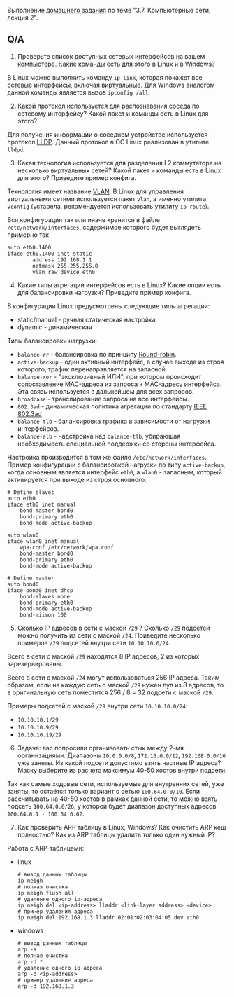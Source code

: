 Выполнение [домашнего задания](https://github.com/netology-code/sysadm-homeworks/blob/devsys10/03-sysadmin-07-net/README.md) 
по теме "3.7. Компьютерные сети, лекция 2".

## Q/A

1. Проверьте список доступных сетевых интерфейсов на вашем компьютере. Какие команды есть для этого в Linux и в Windows?

В Linux можно выполнить команду `ip link`, которая покажет все сетевые интерфейсы, включая виртуальные.
Для Windows аналогом данной команды является вызов `ipconfig /all`.

2. Какой протокол используется для распознавания соседа по сетевому интерфейсу? Какой пакет и команды есть в Linux для этого?

Для получения информации о соседнем устройстве используется протокол [LLDP](https://en.wikipedia.org/wiki/Link_Layer_Discovery_Protocol).
Данный протокол в ОС Linux реализован в утилите `lldpd`.

3. Какая технология используется для разделения L2 коммутатора на несколько виртуальных сетей? Какой пакет и команды есть в Linux для этого? Приведите пример конфига.

Технология имеет название [VLAN](https://en.wikipedia.org/wiki/Virtual_LAN).
В Linux для управления виртуальными сетями используется пакет `vlan`, а именно утилита `vconfig` (устарела, рекомендуется использовать утилиту `ip route`).

Вся конфигурация так или иначе хранится в файле `/etc/network/interfaces`, содержимое которого будет выглядеть примерно так

```
auto eth0.1400
iface eth0.1400 inet static
        address 192.168.1.1
        netmask 255.255.255.0
        vlan_raw_device eth0
```

4. Какие типы агрегации интерфейсов есть в Linux? Какие опции есть для балансировки нагрузки? Приведите пример конфига.

В конфигурации Linux предусмотрены следующие типы агрегации:
* static/manual - ручная статическая настройка
* dynamic - динамическая

Типы балансировки нагрузки:
* `balance-rr` - балансировка по принципу [Round-robin](https://en.wikipedia.org/wiki/Round-robin_scheduling).
* `active-backup` - один активный интерфейс, в случае выхода из строя которого, трафик перенаправляется на запасной.
* `balance-xor` - "эксклюзивный ИЛИ", при котором происходит сопоставление MAC-адреса из запроса к MAC-адресу интерфейса. Эта связь используется в дальнейшем для всех запросов.
* `broadcase` - транслирование запроса на все интерфейсы.
* `802.3ad` - динамическая политика агрегации по стандарту [IEEE 802.3ad](https://www.ieee802.org/3/hssg/public/apr07/frazier_01_0407.pdf)
* `balance-tlb` - балансировка трафика в зависимости от нагрузки интерфейсов.
* `balance-alb` - надстройка над `balance-tlb`, убирающая необходимость специальной поддержки со стороны интерфейса.

Настройка производится в том же файле `/etc/network/interfaces`. Пример конфигурации с балансировкой нагрузки по типу `active-backup`,
когда основным является интерфейс `eth0`, а `wlan0` - запасным, который активируется при выходе из строя основного:

```
# Define slaves   
auto eth0
iface eth0 inet manual
    bond-master bond0
    bond-primary eth0
    bond-mode active-backup
   
auto wlan0
iface wlan0 inet manual
    wpa-conf /etc/network/wpa.conf
    bond-master bond0
    bond-primary eth0
    bond-mode active-backup

# Define master
auto bond0
iface bond0 inet dhcp
    bond-slaves none
    bond-primary eth0
    bond-mode active-backup
    bond-miimon 100
```

5. Сколько IP адресов в сети с маской `/29` ? Сколько `/29` подсетей можно получить из сети с маской `/24`. Приведите несколько примеров `/29` подсетей внутри сети `10.10.10.0/24`.

Всего в сети с маской `/29` находятся 8 IP адресов, 2 из которых зарезервированы.

Всего в сети с маской `/24` могут использоваться 256 IP адреса. 
Таким образом, если на каждую сеть с маской `/29` нужен пул из 8 адресов,
то в оригинальную сеть поместится 256 / 8 = 32 подсети с маской `/29`.

Примеры подсетей с маской `/29` внутри сети `10.10.10.0/24`:
* `10.10.10.1/29`
* `10.10.10.9/29`
* `10.10.10.19/29`

6. Задача: вас попросили организовать стык между 2-мя организациями. Диапазоны `10.0.0.0/8`, `172.16.0.0/12`, `192.168.0.0/16` уже заняты. Из какой подсети допустимо взять частные IP адреса? Маску выберите из расчета максимум 40-50 хостов внутри подсети.

Так как самые ходовые сети, используемые для внутренних сетей, уже заняты, то остаётся только вариант с сетью `100.64.0.0/10`.
Если рассчитывать на 40-50 хостов в рамках данной сети, то можно взять подсеть `100.64.0.0/26`,
у которой будет диапазон доступных адресов `100.64.0.1 - 100.64.0.62`.

7. Как проверить ARP таблицу в Linux, Windows? Как очистить ARP кеш полностью? Как из ARP таблицы удалить только один нужный IP?

Работа с ARP-таблицами:
* linux

  ```shell
  # вывод данных таблицы
  ip neigh
  # полная очистка
  ip neigh flush all
  # удаление одного ip-адреса
  ip neigh del <ip-address> lladdr <link-layer address> <device>
  # пример удаления адреса
  ip neigh del 192.168.1.3 lladdr 02:01:02:03:04:05 dev eth0
  ```

* windows

  ```shell
  # вывод данных таблицы
  arp -a
  # полная очистка
  arp -d *
  # удаление одного ip-адреса
  arp -d <ip-address>
  # пример удаление адреса
  arp -d 192.168.1.3
  ```
